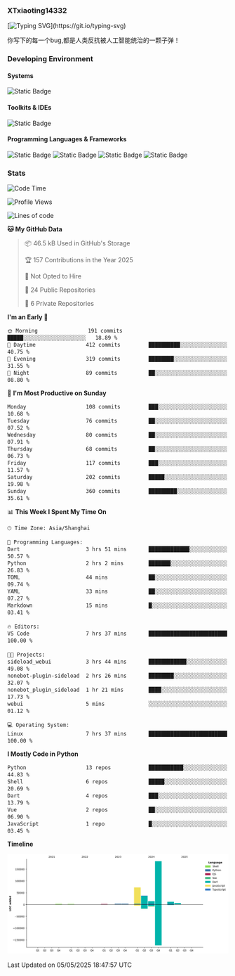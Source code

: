 ### XTxiaoting14332

[![Typing SVG](https://readme-typing-svg.herokuapp.com?font=JetBrians+Mono&pause=1000&random=false&width=435&lines=Hello+World!)](https://git.io/typing-svg)

你写下的每一个bug,都是人类反抗被人工智能统治的一颗子弹！

### Developing Environment

#### Systems

![Static Badge](https://img.shields.io/badge/Ubuntu-%20?style=flat-square&logo=ubuntu&logoColor=white&color=E34F26)

#### Toolkits & IDEs

![Static Badge](https://img.shields.io/badge/Visual%20Studio%20Code-%20?style=flat-square&logo=visualstudiocode&logoColor=white&color=blue)

#### Programming Languages & Frameworks

![Static Badge](https://img.shields.io/badge/Dart-%20?style=flat-square&logo=dart&logoColor=white&color=0175C2)
![Static Badge](https://img.shields.io/badge/Flutter-%20?style=flat-square&logo=flutter&logoColor=white&color=02569B)
![Static Badge](https://img.shields.io/badge/Python-%20?style=flat-square&logo=python&logoColor=white&color=E7A781)
![Static Badge](https://img.shields.io/badge/Bash%20Shell-%20?style=flat-square&logo=shell&logoColor=white&color=49D868)

### Stats

<!--START_SECTION:waka-->
![Code Time](http://img.shields.io/badge/Code%20Time-336%20hrs%2046%20mins-blue)

![Profile Views](http://img.shields.io/badge/Profile%20Views-0-blue)

![Lines of code](https://img.shields.io/badge/From%20Hello%20World%20I%27ve%20Written-334.2%20thousand%20lines%20of%20code-blue)

**🐱 My GitHub Data** 

> 📦 46.5 kB Used in GitHub's Storage 
 > 
> 🏆 157 Contributions in the Year 2025
 > 
> 🚫 Not Opted to Hire
 > 
> 📜 24 Public Repositories 
 > 
> 🔑 6 Private Repositories 
 > 
**I'm an Early 🐤** 

```text
🌞 Morning                191 commits         █████░░░░░░░░░░░░░░░░░░░░   18.89 % 
🌆 Daytime                412 commits         ██████████░░░░░░░░░░░░░░░   40.75 % 
🌃 Evening                319 commits         ████████░░░░░░░░░░░░░░░░░   31.55 % 
🌙 Night                  89 commits          ██░░░░░░░░░░░░░░░░░░░░░░░   08.80 % 
```
📅 **I'm Most Productive on Sunday** 

```text
Monday                   108 commits         ███░░░░░░░░░░░░░░░░░░░░░░   10.68 % 
Tuesday                  76 commits          ██░░░░░░░░░░░░░░░░░░░░░░░   07.52 % 
Wednesday                80 commits          ██░░░░░░░░░░░░░░░░░░░░░░░   07.91 % 
Thursday                 68 commits          ██░░░░░░░░░░░░░░░░░░░░░░░   06.73 % 
Friday                   117 commits         ███░░░░░░░░░░░░░░░░░░░░░░   11.57 % 
Saturday                 202 commits         █████░░░░░░░░░░░░░░░░░░░░   19.98 % 
Sunday                   360 commits         █████████░░░░░░░░░░░░░░░░   35.61 % 
```


📊 **This Week I Spent My Time On** 

```text
🕑︎ Time Zone: Asia/Shanghai

💬 Programming Languages: 
Dart                     3 hrs 51 mins       █████████████░░░░░░░░░░░░   50.57 % 
Python                   2 hrs 2 mins        ███████░░░░░░░░░░░░░░░░░░   26.83 % 
TOML                     44 mins             ██░░░░░░░░░░░░░░░░░░░░░░░   09.74 % 
YAML                     33 mins             ██░░░░░░░░░░░░░░░░░░░░░░░   07.27 % 
Markdown                 15 mins             █░░░░░░░░░░░░░░░░░░░░░░░░   03.41 % 

🔥 Editors: 
VS Code                  7 hrs 37 mins       █████████████████████████   100.00 % 

🐱‍💻 Projects: 
sideload_webui           3 hrs 44 mins       ████████████░░░░░░░░░░░░░   49.08 % 
nonebot-plugin-sideload  2 hrs 26 mins       ████████░░░░░░░░░░░░░░░░░   32.07 % 
nonebot_plugin_sideload  1 hr 21 mins        ████░░░░░░░░░░░░░░░░░░░░░   17.73 % 
webui                    5 mins              ░░░░░░░░░░░░░░░░░░░░░░░░░   01.12 % 

💻 Operating System: 
Linux                    7 hrs 37 mins       █████████████████████████   100.00 % 
```

**I Mostly Code in Python** 

```text
Python                   13 repos            ███████████░░░░░░░░░░░░░░   44.83 % 
Shell                    6 repos             █████░░░░░░░░░░░░░░░░░░░░   20.69 % 
Dart                     4 repos             ███░░░░░░░░░░░░░░░░░░░░░░   13.79 % 
Vue                      2 repos             ██░░░░░░░░░░░░░░░░░░░░░░░   06.90 % 
JavaScript               1 repo              █░░░░░░░░░░░░░░░░░░░░░░░░   03.45 % 
```



**Timeline**

![Lines of Code chart](https://raw.githubusercontent.com/XTxiaoting14332/XTxiaoting14332/main/assets/bar_graph.png)


 Last Updated on 05/05/2025 18:47:57 UTC
<!--END_SECTION:waka-->
